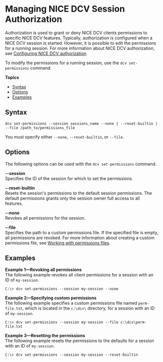 # Managing NICE DCV Session Authorization<a name="managing-session-perms"></a>

Authorization is used to grant or deny NICE DCV clients permissions to specific NICE DCV features\. Typically, authorization is configured when a NICE DCV session is started\. However, it is possible to edit the permissions for a running session\. For more information about NICE DCV authorization, see [Configuring NICE DCV authorization](security-authorization.md)\.

To modify the permissions for a running session, use the `dcv set-permissions` command\.

**Topics**
+ [Syntax](#syntax)
+ [Options](#options)
+ [Examples](#session-perms-example)

## Syntax<a name="syntax"></a>

```
dcv set-permissions --session sessions_name --none | --reset-builtin | --file /path_to/permissions_file
```

You must specify either `--none`, `--reset-builtin`, or `--file`\.

## Options<a name="options"></a>

The following options can be used with the `dcv set-permissions` command\.

**\-\-session**  
Specifies the ID of the session for which to set the permissions\.

**\-\-reset\-builtin**  
Resets the session's permissions to the default session permissions\. The default permissions grants only the session owner full access to all features\.

**\-\-none**  
Revokes all permissions for the session\.

**\-\-file**  
Specifies the path to a custom permissions file\. If the specified file is empty, all permissions are revoked\. For more information about creating a custom permissions file, see [Working with permissions files](security-authorization-file-create.md)\.

## Examples<a name="session-perms-example"></a>

**Example 1—Revoking all permissions**  
The following example revokes all client permissions for a session with an ID of `my-session`\.

```
C:\> dcv set-permissions --session my-session --none
```

**Example 2—Specifying custom permissions**  
The following example specifies a custom permissions file named `perm-file.txt`, which is located in the `c:\dcv\` directory, for a session with an ID of `my-session`\.

```
C:\> dcv set-permissions --session my-session --file c:\dcv\perm-file.txt
```

**Example 3—Resetting the permissions**  
The following example resets the permissions to the defaults for a session with an ID of `my-session`\.

```
C:\> dcv set-permissions --session my-session --reset-builtin
```